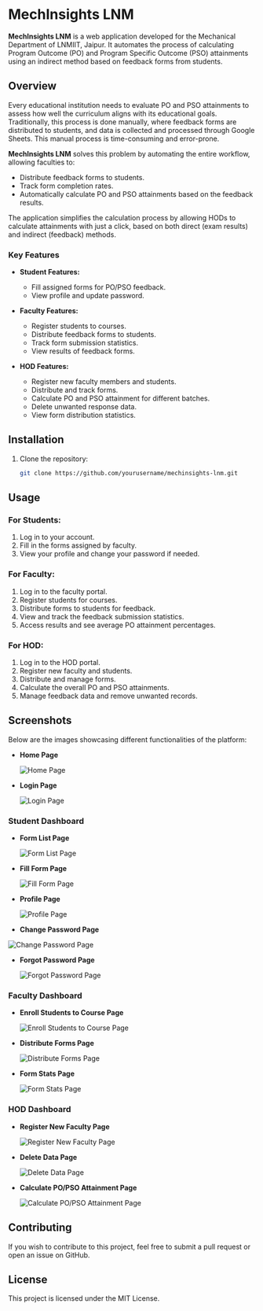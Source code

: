 # MechInsights LNM

**MechInsights LNM** is a web application developed for the Mechanical Department of LNMIIT, Jaipur. It automates the process of calculating Program Outcome (PO) and Program Specific Outcome (PSO) attainments using an indirect method based on feedback forms from students.

## Overview

Every educational institution needs to evaluate PO and PSO attainments to assess how well the curriculum aligns with its educational goals. Traditionally, this process is done manually, where feedback forms are distributed to students, and data is collected and processed through Google Sheets. This manual process is time-consuming and error-prone.

**MechInsights LNM** solves this problem by automating the entire workflow, allowing faculties to:

- Distribute feedback forms to students.
- Track form completion rates.
- Automatically calculate PO and PSO attainments based on the feedback results.

The application simplifies the calculation process by allowing HODs to calculate attainments with just a click, based on both direct (exam results) and indirect (feedback) methods.

### Key Features

- **Student Features:**
  - Fill assigned forms for PO/PSO feedback.
  - View profile and update password.

- **Faculty Features:**
  - Register students to courses.
  - Distribute feedback forms to students.
  - Track form submission statistics.
  - View results of feedback forms.

- **HOD Features:**
  - Register new faculty members and students.
  - Distribute and track forms.
  - Calculate PO and PSO attainment for different batches.
  - Delete unwanted response data.
  - View form distribution statistics.

## Installation

1. Clone the repository:

   ```bash
   git clone https://github.com/yourusername/mechinsights-lnm.git

## Usage

### For Students:

1. Log in to your account.
2. Fill in the forms assigned by faculty.
3. View your profile and change your password if needed.

### For Faculty:

1. Log in to the faculty portal.
2. Register students for courses.
3. Distribute forms to students for feedback.
4. View and track the feedback submission statistics.
5. Access results and see average PO attainment percentages.

### For HOD:

1. Log in to the HOD portal.
2. Register new faculty and students.
3. Distribute and manage forms.
4. Calculate the overall PO and PSO attainments.
5. Manage feedback data and remove unwanted records.

## Screenshots

Below are the images showcasing different functionalities of the platform:

- **Home Page**

  ![Home Page](./images/homepage.png)

- **Login Page**

  ![Login Page](./images/loginpage.png)

### Student Dashboard

- **Form List Page**

  ![Form List Page](./images/formlistpage.png)

- **Fill Form Page**

  ![Fill Form Page](./images/fillformpage.png)

- **Profile Page**

  ![Profile Page](./images/profilepage.png)

- **Change Password Page**

![Change Password Page](https://drive.google.com/uc?export=view&id=1fJjEUxmaDCs4SOVdfwdAXJQ0d2x4JINE)



- **Forgot Password Page**

  ![Forgot Password Page](./images/forgotpasswordpage.png)

### Faculty Dashboard

- **Enroll Students to Course Page**

  ![Enroll Students to Course Page](./images/enrollstudentpage.png)

- **Distribute Forms Page**

  ![Distribute Forms Page](./images/distributeformspage.png)

- **Form Stats Page**

  ![Form Stats Page](./images/formstatspage.png)

### HOD Dashboard

- **Register New Faculty Page**

  ![Register New Faculty Page](./images/registerfaculty.png)

- **Delete Data Page**

  ![Delete Data Page](./images/deletedatapage.png)

- **Calculate PO/PSO Attainment Page**

  ![Calculate PO/PSO Attainment Page](./images/calculatepoattainment.png)

## Contributing

If you wish to contribute to this project, feel free to submit a pull request or open an issue on GitHub.

## License

This project is licensed under the MIT License.

